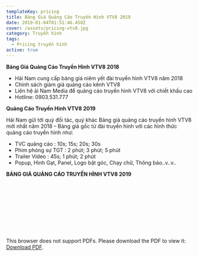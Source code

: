 ```yaml
---
templateKey: pricing
title: Bảng Giá Quảng Cáo Truyền Hình VTV8 2019
date: 2019-01-04T01:51:46.450Z
cover: /assets/pricing-vtv8.jpg
category: Truyền hình
tags:
  - Pricing truyền hình
active: true
---
```

**Bảng Giá Quảng Cáo Truyền Hình VTV8 2018**

* Hải Nam  cung cấp bảng giá niêm yết đài truyền hình VTV8 năm 2018
* Chính sách giảm giá quảng cáo kênh VTV8
* Liên hệ ải Nam  Media để quảng cáo truyền hình VTV8 với chiết khấu cao
* Hotline: 0903.531.777 

**Quảng Cáo Truyền Hình VTV8 2019**

Hải Nam  gửi tới quý đối tác, quý khác Bảng giá quảng cáo truyền hình VTV8 mới nhất năm 2018 – Bảng giá gốc từ đài truyền hình với các hình thức quảng cáo truyền hình như:

* TVC quảng cáo : 10s; 15s; 20s; 30s
* Phim phóng sự TGT : 2 phút; 3 phút; 5 phút
* Trailer Video : 45s; 1 phút; 2 phút
* Popup, Hình Gạt, Panel, Logo bật góc, Chạy chữ, Thông báo..v..v..

**BẢNG GIÁ QUẢNG CÁO TRUYỀN HÌNH VTV8 2019**
<object data="https://drive.google.com/file/d/1pTToYf-TUjhcMkVriOGrAl7VNvSuIbPO/view" type="application/pdf" width="700px" height="700px">
    <embed src="https://drive.google.com/file/d/1pTToYf-TUjhcMkVriOGrAl7VNvSuIbPO/view">
        <p>This browser does not support PDFs. Please download the PDF to view it: <a href="https://drive.google.com/file/d/1pTToYf-TUjhcMkVriOGrAl7VNvSuIbPO/view">Download PDF</a>.</p>
    </embed>
</object>
